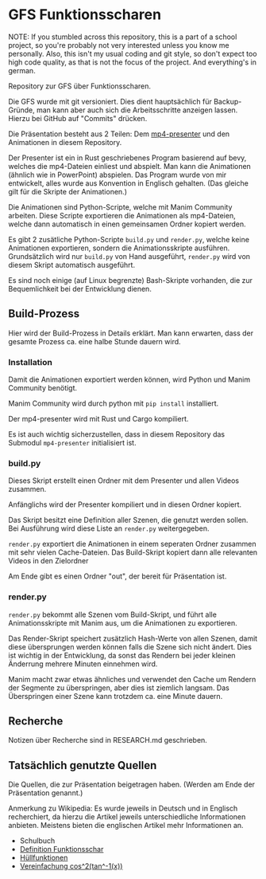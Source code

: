 # GFS Funktionsscharen

NOTE: If you stumbled across this repository, this is a part of a school project, so you're
probably not very interested unless you know me personally. Also, this isn't my usual coding
and git style, so don't expect too high code quality, as that is not the focus of the
project. And everything's in german.

Repository zur GFS über Funktionsscharen.

Die GFS wurde mit git versioniert. Dies dient hauptsächlich für Backup-Gründe, man kann aber auch
sich die Arbeitsschritte anzeigen lassen. Hierzu bei GitHub auf "Commits" drücken.

Die Präsentation besteht aus 2 Teilen: Dem [mp4-presenter](https://github.com/CinTheDev/mp4-presenter)
und den Animationen in diesem Repository.

Der Presenter ist ein in Rust geschriebenes Program basierend auf bevy, welches die mp4-Dateien
einliest und abspielt. Man kann die Animationen (ähnlich wie in PowerPoint) abspielen. Das Program
wurde von mir entwickelt, alles wurde aus Konvention in Englisch gehalten. (Das gleiche gilt für
die Skripte der Animationen.)

Die Animationen sind Python-Scripte, welche mit Manim Community arbeiten. Diese Scripte exportieren
die Animationen als mp4-Dateien, welche dann automatisch in einen gemeinsamen Ordner kopiert werden.

Es gibt 2 zusätliche Python-Scripte `build.py` und `render.py`, welche keine Animationen exportieren,
sondern die Animationsskripte ausführen. Grundsätzlich wird nur `build.py` von Hand ausgeführt,
`render.py` wird von diesem Skript automatisch ausgeführt.

Es sind noch einige (auf Linux begrenzte) Bash-Skripte vorhanden, die zur Bequemlichkeit bei der
Entwicklung dienen.

## Build-Prozess

Hier wird der Build-Prozess in Details erklärt. Man kann erwarten, dass der gesamte Prozess
ca. eine halbe Stunde dauern wird.

### Installation

Damit die Animationen exportiert werden können, wird Python und Manim Community benötigt.

Manim Community wird durch python mit `pip install` installiert.

Der mp4-presenter wird mit Rust und Cargo kompiliert.

Es ist auch wichtig sicherzustellen, dass in diesem Repository das Submodul `mp4-presenter`
initialisiert ist.

### build.py

Dieses Skript erstellt einen Ordner mit dem Presenter und allen Videos zusammen.

Anfänglichs wird der Presenter kompiliert und in diesen Ordner kopiert.

Das Skript besitzt eine Definition aller Szenen, die genutzt werden sollen. Bei Ausführung wird
diese Liste an `render.py` weitergegeben.

`render.py` exportiert die Animationen in einem seperaten Ordner zusammen mit sehr vielen
Cache-Dateien. Das Build-Skript kopiert dann alle relevanten Videos in den Zielordner

Am Ende gibt es einen Ordner "out", der bereit für Präsentation ist.

### render.py

`render.py` bekommt alle Szenen vom Build-Skript, und führt alle Animationsskripte mit Manim aus,
um die Animationen zu exportieren.

Das Render-Skript speichert zusätzlich Hash-Werte von allen Szenen, damit diese übersprungen werden
können falls die Szene sich nicht ändert. Dies ist wichtig in der Entwicklung, da sonst das Rendern
bei jeder kleinen Änderrung mehrere Minuten einnehmen wird.

Manim macht zwar etwas ähnliches und verwendet den Cache um Rendern der Segmente zu überspringen,
aber dies ist ziemlich langsam. Das Überspringen einer Szene kann trotzdem ca. eine Minute dauern.

## Recherche

Notizen über Recherche sind in RESEARCH.md geschrieben.

## Tatsächlich genutzte Quellen

Die Quellen, die zur Präsentation beigetragen haben. (Werden am Ende der Präsentation genannt.)

Anmerkung zu Wikipedia: Es wurde jeweils in Deutsch und in Englisch recherchiert, da
hierzu die Artikel jeweils unterschiedliche Informationen anbieten. Meistens bieten
die englischen Artikel mehr Informationen an.

- Schulbuch
- [Definition Funktionsschar](https://de.wikipedia.org/wiki/Kurvenschar)
- [Hüllfunktionen](https://de.wikipedia.org/wiki/Einh%C3%BCllende)
- [Vereinfachung cos^2(tan^-1(x))](https://socratic.org/questions/how-do-you-simplify-cos-2-tan-1-x)
